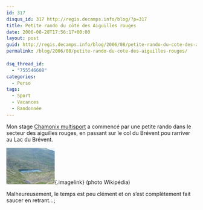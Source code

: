 ```yaml
---
id: 317
disqus_id: 317 http://regis.decamps.info/blog/?p=317
title: Petite rando du côté des Aiguilles rouges
date: 2006-08-28T17:56:17+00:00
layout: post
guid: http://regis.decamps.info/blog/2006/08/petite-rando-du-cote-des-aiguilles-rouges/
permalink: /blog/2006/08/petite-rando-du-cote-des-aiguilles-rouges/

dsq_thread_id:
  - "755546608"
categories:
  - Perso
tags:
  - Sport
  - Vacances
  - Randonnée
---
```

Mon stage [Chamonix multisport](http://www.ucpa-vacances.com/programme.aspx?programme=SFACHAD10) a commencé par une petite rando dans le secteur des aiguilles rouges, en passant sur le col du Brévent pou rarriver au Lac du Brévent.

[<img id="image316" src="/blog/wp-content/uploads/2006/09/Lac_du_brevent.thumbnail.jpg" alt="Lac du Brévent" />](/blog/wp-content/uploads/2006/09/Lac_du_brevent.jpg "Lac du Brévent (photo Wikipedia)"){.imagelink} (photo Wikipédia)

Malheureusement, le temps est peu clément et on s’est complètement fait saucer en retrant…;
